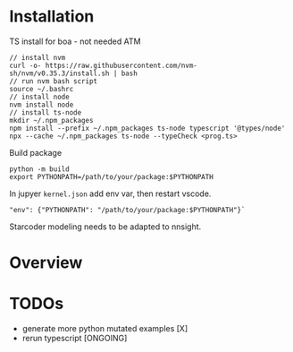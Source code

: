 # Installation

TS install for boa - not needed ATM
```
// install nvm
curl -o- https://raw.githubusercontent.com/nvm-sh/nvm/v0.35.3/install.sh | bash
// run nvm bash script
source ~/.bashrc
// install node
nvm install node
// install ts-node
mkdir ~/.npm_packages
npm install --prefix ~/.npm_packages ts-node typescript '@types/node'
npx --cache ~/.npm_packages ts-node --typeCheck <prog.ts>
```

Build package
```
python -m build
export PYTHONPATH=/path/to/your/package:$PYTHONPATH
```
In jupyer `kernel.json` add env var, then restart vscode.
```
"env": {"PYTHONPATH": "/path/to/your/package:$PYTHONPATH"}`
```

Starcoder modeling needs to be adapted to nnsight.

# Overview

# TODOs

- generate more python mutated examples [X]
- rerun typescript [ONGOING] 